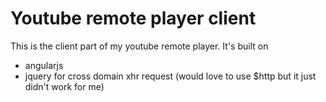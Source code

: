 # Youtube remote player client 

This is the client part of my youtube remote player. It's built on 
- angularjs 
- jquery for cross domain xhr request (would love to use $http but it just didn't work for me)
